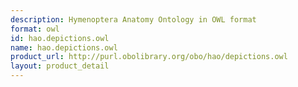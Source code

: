 ```yaml
---
description: Hymenoptera Anatomy Ontology in OWL format
format: owl
id: hao.depictions.owl
name: hao.depictions.owl
product_url: http://purl.obolibrary.org/obo/hao/depictions.owl
layout: product_detail
---
```

